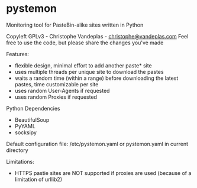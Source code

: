 pystemon
========

Monitoring tool for PasteBin-alike sites written in Python

Copyleft GPLv3 - Christophe Vandeplas - christophe@vandeplas.com
Feel free to use the code, but please share the changes you've made

Features:
- flexible design, minimal effort to add another paste* site
- uses multiple threads per unique site to download the pastes
- waits a random time (within a range) before downloading the latest pastes, time customizable per site
- uses random User-Agents if requested
- uses random Proxies if requested

Python Dependencies
- BeautifulSoup
- PyYAML
- socksipy

Default configuration file: /etc/pystemon.yaml or pystemon.yaml in current directory

Limitations:
- HTTPS pastie sites are NOT supported if proxies are used (because of a limitation of urllib2)
